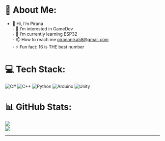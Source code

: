 # 💫 About Me:
- 👋 Hi, I’m Pirana<br>- 👀 I’m interested in GameDev<br>- 🌱 I’m currently learning ESP32<br>- 📫 How to reach me pirananika58@gmail.com<br>- ⚡ Fun fact: 16 is THE best number
  
# 💻 Tech Stack:
![C#](https://img.shields.io/badge/c%23-%23239120.svg?style=for-the-badge&logo=csharp&logoColor=white) ![C++](https://img.shields.io/badge/c++-%2300599C.svg?style=for-the-badge&logo=c%2B%2B&logoColor=white) ![Python](https://img.shields.io/badge/python-3670A0?style=for-the-badge&logo=python&logoColor=ffdd54) ![Arduino](https://img.shields.io/badge/-Arduino-00979D?style=for-the-badge&logo=Arduino&logoColor=white) ![Unity](https://img.shields.io/badge/unity-%23000000.svg?style=for-the-badge&logo=unity&logoColor=white)
# 📊 GitHub Stats:
![](https://github-readme-streak-stats.herokuapp.com/?user=Pirana07&theme=shadow_green&hide_border=false)<br/>
![](https://github-readme-stats.vercel.app/api/top-langs/?username=Pirana07&theme=shadow_green&hide_border=false&include_all_commits=false&count_private=false&layout=compact)

---
<!--[![](https://visitcount.itsvg.in/api?id=Pirana07&icon=0&color=0)](https://visitcount.itsvg.in) -->

<!-- Proudly created with GPRM ( https://gprm.itsvg.in ) -->

